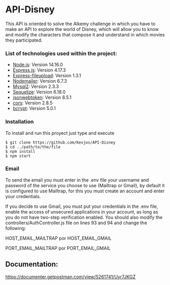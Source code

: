 # API-Disney
This API is oriented to solve the Alkemy challenge in which you have to make an API to explore the world of Disney, which will allow you to know and modify the characters that compose it and understand in which movies they participated.

### List of technologies used within the project:

* [Node.js](https://nodejs.org/): Version 14.16.0
* [Express.js](https://expressjs.com/): Version 4.17.3
* [Express-fileupload](https://www.npmjs.com/package/express-fileupload): Version 1.3.1
* [Nodemailer](https://nodemailer.com): Version 6.7.3
* [Mysql2](https://www.npmjs.com/package/mysql2): Version 2.3.3
* [Sequelize](https://sequelize.org): Version 6.18.0
* [jsonwebtoken](https://www.npmjs.com/package/jsonwebtoken): Version 8.5.1
* [cors](https://www.npmjs.com/package/cors): Version 2.8.5
* [bcrypt](https://www.npmjs.com/package/bcrypt): Version 5.0.1

### Installation
To install and run this proyect just type and execute
```
$ git clone https://github.com/Kevjos/API-Disney
$ cd ../path/to/the/file
$ npm install
$ npm start
```

### Email
To send the email you must enter in the .env file your username and password of the service you choose to use (Mailtrap or Gmail), by default it is configured to use Mailtrap, for this you must create an account and enter your credentials.

If you decide to use Gmail, you must put your credentials in the .env file, enable the access of unsecured applications in your account, as long as you do not have two-step verification enabled. You should also modify the controllers/AuthController.js file on lines 93 and 94 and change the following:

HOST_EMAIL_MAILTRAP por HOST_EMAIL_GMAIL


PORT_EMAIL_MAILTRAP por PORT_EMAIL_GMAIL

## Documentation: 
<https://documenter.getpostman.com/view/5261741/Uyr7JKGZ>

